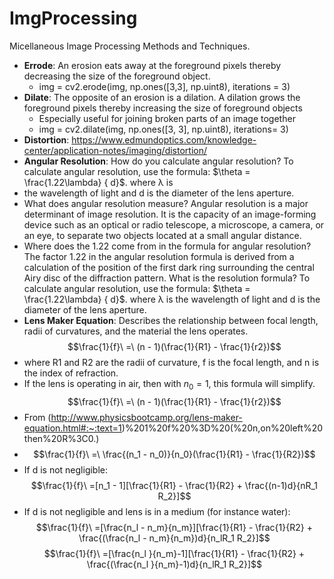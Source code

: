 # ImgProcessing
Micellaneous Image Processing Methods and Techniques.
- **Errode**: An erosion eats away at the foreground pixels thereby decreasing the size of the foreground object.
  - img = cv2.erode(img, np.ones([3,3], np.uint8), iterations = 3)
- **Dilate**: The opposite of an erosion is a dilation. A dilation grows the foreground pixels thereby increasing the size of foreground objects
    - Especially useful for joining broken parts of an image together
    - img = cv2.dilate(img, np.ones([3, 3], np.uint8), iterations= 3)
- **Distortion**: https://www.edmundoptics.com/knowledge-center/application-notes/imaging/distortion/
- **Angular Resolution**: How do you calculate angular resolution? To calculate angular resolution, use the formula: $\theta = \frac{1.22\lambda} { d}$. where λ is
- the wavelength of light and d is the diameter of the lens aperture.
- What does angular resolution measure? Angular resolution is a major determinant of image resolution. It is the capacity of an image-forming device
  such as an optical or radio telescope, a microscope, a camera, or an eye, to separate two objects located at a small angular distance.
- Where does the 1.22 come from in the formula for angular resolution? The factor 1.22 in the angular resolution formula is derived from a
  calculation of the position of the first dark ring surrounding the central Airy disc of the diffraction pattern.
  What is the resolution formula? To calculate angular resolution, use the formula: $\theta = \frac{1.22\lambda} { d}$. where λ is the wavelength of light and d is the diameter of the lens aperture.
- **Lens Maker Equation**: Describes the relationship between focal length, radii of curvatures, and the material the lens operates.
$$\frac{1}{f}\ =\ (n - 1)(\frac{1}{R1} - \frac{1}{r2})$$ 
- where R1 and R2 are the radii of curvature, f is the focal length, and n is the index of refraction.
- If the lens is operating in air, then with $n_0 = 1$,  this formula will simplify.
  $$\frac{1}{f}\ =\ (n - 1)(\frac{1}{R1} - \frac{1}{r2})$$
-  From (http://www.physicsbootcamp.org/lens-maker-equation.html#:~:text=1)%201%20f%20%3D%20(%20n,on%20left%20then%20R%3C0.)
- $$\frac{1}{f}\ =\ \frac{(n_1 - n_0)}{n_0}(\frac{1}{R1} - \frac{1}{R2})$$
- If d is not negligible:
  $$\frac{1}{f}\ =[n_1 - 1][\frac{1}{R1} - \frac{1}{R2} + \frac{(n-1)d}{nR_1 R_2}]$$
- If d is not negligible and lens is in a medium (for instance water):
  $$\frac{1}{f}\ =[\frac{n_l - n_m}{n_m}][\frac{1}{R1} - \frac{1}{R2} + \frac{(\frac{n_l - n_m}{n_m})d}{n_lR_1 R_2}]$$
  $$\frac{1}{f}\ =[\frac{n_l }{n_m}-1][\frac{1}{R1} - \frac{1}{R2} + \frac{(\frac{n_l }{n_m}-1)d}{n_lR_1 R_2}]$$
 
  
